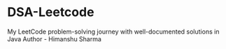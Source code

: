 # DSA-Leetcode
My LeetCode problem-solving journey with well-documented solutions in Java
Author - Himanshu Sharma
